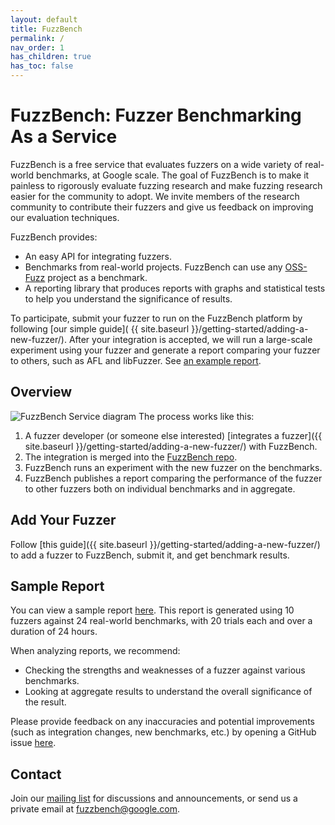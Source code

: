 ```yaml
---
layout: default
title: FuzzBench
permalink: /
nav_order: 1
has_children: true
has_toc: false
---
```


# FuzzBench: Fuzzer Benchmarking As a Service

FuzzBench is a free service that evaluates fuzzers on a wide variety of
real-world benchmarks, at Google scale. The goal of FuzzBench is to make it
painless to rigorously evaluate fuzzing research and make fuzzing research
easier for the community to adopt. We invite members of the research community
to contribute their fuzzers and give us feedback on improving our evaluation
techniques.

FuzzBench provides:

* An easy API for integrating fuzzers.
* Benchmarks from real-world projects. FuzzBench can use any
  [OSS-Fuzz](https://github.com/google/oss-fuzz) project as a benchmark.
* A reporting library that produces reports with graphs and statistical tests
  to help you understand the significance of results.

To participate, submit your fuzzer to run on the FuzzBench platform by following
[our simple guide](
{{ site.baseurl }}/getting-started/adding-a-new-fuzzer/).
After your integration is accepted, we will run a large-scale experiment using
your fuzzer and generate a report comparing your fuzzer to others, such as AFL
and libFuzzer.
See [an example report](https://www.fuzzbench.com/reports/sample/index.html).

## Overview

![FuzzBench Service diagram](images/FuzzBench-service.png)
The process works like this:
1. A fuzzer developer (or someone else interested)
[integrates a fuzzer]({{ site.baseurl }}/getting-started/adding-a-new-fuzzer/)
with FuzzBench.
1. The integration is merged into the [
FuzzBench repo](https://github.com/google/fuzzbench).
1. FuzzBench runs an experiment with the new fuzzer on the benchmarks.
1. FuzzBench publishes a report comparing the performance of the fuzzer to other
fuzzers both on individual benchmarks and in aggregate.

## Add Your Fuzzer

Follow [this guide]({{ site.baseurl }}/getting-started/adding-a-new-fuzzer/)
to add a fuzzer to FuzzBench, submit it, and get benchmark results.

## Sample Report

You can view a sample report
[here](https://www.fuzzbench.com/reports/sample/index.html).
This report is generated using 10 fuzzers against 24 real-world benchmarks,
with 20 trials each and over a duration of 24 hours.

When analyzing reports, we recommend:
* Checking the strengths and weaknesses of a fuzzer against various benchmarks.
* Looking at aggregate results to understand the overall significance of the
  result.

Please provide feedback on any inaccuracies and potential improvements (such as
integration changes, new benchmarks, etc.) by opening a GitHub issue
[here](https://github.com/google/fuzzbench/issues/new).

## Contact

Join our [mailing list](https://groups.google.com/g/fuzzbench-users) for
discussions and announcements, or send us a private email at
[fuzzbench@google.com](mailto:fuzzbench@google.com).
